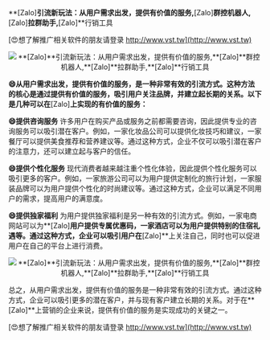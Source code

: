 **[Zalo]**引流新玩法：从用户需求出发，提供有价值的服务,**[Zalo]**群控机器人,**[Zalo]**拉群助手,**[Zalo]**行销工具

[😍想了解推广相关软件的朋友请登录 http://www.vst.tw](http://www.vst.tw)

 <center><img src="https://vst.tw/MP4/tuiguang/png/5.png" alt="**[Zalo]**引流新玩法：从用户需求出发，提供有价值的服务,**[Zalo]**群控机器人,**[Zalo]**拉群助手,**[Zalo]**行销工具"></center>

**😄从用户需求出发，提供有价值的服务，是一种非常有效的引流方式。这种方法的核心是通过提供有价值的服务，吸引用户关注品牌，并建立起长期的关系。以下是几种可以在**[Zalo]**上实现的有价值的服务：**

**😄提供咨询服务**
许多用户在购买产品或服务之前都需要咨询，因此提供专业的咨询服务可以吸引潜在客户。例如，一家化妆品公司可以提供化妆技巧和建议，一家餐厅可以提供美食推荐和营养建议等。通过这种方式，企业不仅可以吸引潜在客户的注意力，还可以建立起与客户的信任。

**😄提供个性化服务**
现代消费者越来越注重个性化体验，因此提供个性化服务可以吸引更多的客户。例如，一家旅游公司可以为用户提供定制化的旅行计划，一家服装品牌可以为用户提供个性化的时尚建议等。通过这种方式，企业可以满足不同用户的需求，提高用户的满意度。

**😄提供独家福利**
为用户提供独家福利是另一种有效的引流方式。例如，一家电商网站可以为**[Zalo]**用户提供专属优惠码，一家酒店可以为用户提供特别的住宿礼遇等。通过这种方式，企业可以吸引用户在**[Zalo]**上关注自己，同时也可以促进用户在自己的平台上进行消费。

 <center><img src="https://vst.tw/MP4/tuiguang/png/6.png" alt="**[Zalo]**引流新玩法：从用户需求出发，提供有价值的服务,**[Zalo]**群控机器人,**[Zalo]**拉群助手,**[Zalo]**行销工具"></center>

总之，从用户需求出发，提供有价值的服务是一种非常有效的引流方式。通过这种方式，企业可以吸引更多的潜在客户，并与现有客户建立长期的关系。对于在**[Zalo]**上营销的企业来说，提供有价值的服务是实现成功的关键之一。

[😍想了解推广相关软件的朋友请登录 http://www.vst.tw](http://www.vst.tw)



